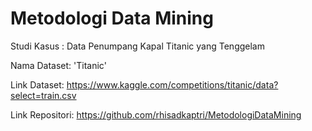 # Metodologi Data Mining

Studi Kasus : Data Penumpang Kapal Titanic yang Tenggelam

Nama Dataset: 'Titanic'

Link Dataset: https://www.kaggle.com/competitions/titanic/data?select=train.csv

Link Repositori: https://github.com/rhisadkaptri/MetodologiDataMining
